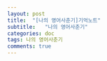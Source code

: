 ```yaml
---
layout: post
title:  "[나의 영어사춘기]기억노트"
subtitle:   "나의 영어사춘기"
categories: doc
tags: 나의 영어사춘기
comments: true
---
```


